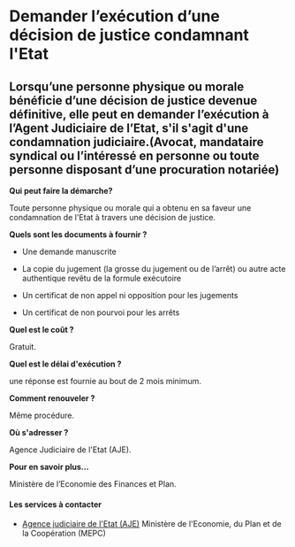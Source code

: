 # Demander l’exécution d’une décision de justice condamnant l'Etat

Lorsqu’une personne physique ou morale bénéficie d’une décision de justice devenue définitive, elle peut en demander l’exécution à l’Agent Judiciaire de l’Etat, s'il s'agit d'une condamnation judiciaire.(Avocat, mandataire syndical ou l’intéressé en personne ou toute personne disposant d’une procuration notariée)
--------------------------------------------------------------------------------------------------------------------------------------------------------------------------------------------------------------------------------------------------------------------------------------------------------------------------

**Qui peut faire la démarche?**

Toute personne physique ou morale qui a obtenu en sa faveur une condamnation de l'Etat à travers une décision de justice.

**Quels sont les documents à fournir ?**

*   Une demande manuscrite
*   La copie du jugement (la grosse du jugement ou de l’arrêt) ou autre acte authentique revêtu de la formule exécutoire  
    
*   Un certificat de non appel ni opposition pour les jugements
*   Un certificat de non pourvoi pour les arrêts  
    

**Quel est le coût ?** 

Gratuit.

**Quel est le délai d'exécution ?**

une réponse est fournie au bout de 2 mois minimum.

**Comment renouveler ?** 

Même procédure.

**Où s'adresser ?**

Agence Judiciaire de l'Etat (AJE).

**Pour en savoir plus...**

Ministère de l’Economie des Finances et Plan.

#### Les services à contacter

*   [Agence judiciaire de l'Etat (AJE)](../../../services/agence-judiciaire-de-letat-aje.md) Ministère de l'Economie, du Plan et de la Coopération (MEPC)
